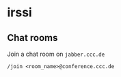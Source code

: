 irssi
=====

Chat rooms
----------

Join a chat room on `jabber.ccc.de`

    /join <room_name>@conference.ccc.de
